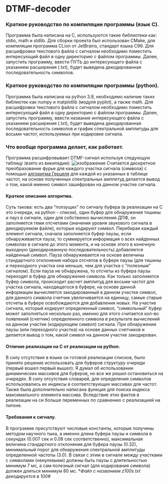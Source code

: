 # DTMF-decoder
### Краткое руководство по компиляции программы (язык C).
Программа была написана на C, используются такие библиотеки как: stdio, math
и stdlib. Для сборки проекта был использован CMake, для компиляции
программа CLion от JetBrains, стандарт языка C99. Для расшифровки
текстового файла с сигналом необходимо поместить интересующий файл в
одну директорию с файлом программы. Далее, запустить программу, ввести
ПУТЬ до интересующего файла с указанием расширения (.txt), будет выведена
декодированная последовательность символов.
### Краткое руководство по компиляции программы (python).
Программа была написана на python 3.8, необходимо наличие таких библиотек
как numpy и matplotlib (модуля pyplot), а также math. Для расшифровки
текстового файла с сигналом необходимо поместить интересующий файл в
одну директорию с файлом программы. Далее, запустить программу, ввести
название интересующего файла с указанием расширения (.txt), будет выведена
декодированная последовательность символов и график спектральной
амплитуды для восьми частот, используемых при кодировке сигнала.
### Что вообще программа делает, как работает.
Программа расшифровывает DTMF-сигнал используя следующую таблицу
(взято из википедии):
![изображение](https://github.com/mrmakentosh228/DTMF-decoder/assets/44507420/6b855ea2-0d97-47b4-a57b-cde3901bc253)
Считается дискретное преобразование фурье для каждого участка сигнала
(символа) с помощью [алгоритма Герцеля](https://ru.wikipedia.org/wiki/%D0%90%D0%BB%D0%B3%D0%BE%D1%80%D0%B8%D1%82%D0%BC_%D0%93%D1%91%D1%80%D1%86%D0%B5%D0%BB%D1%8F) для каждой из указанных в таблице
частот, на основе полученных спектральных амплитуд делается вывод о том,
какой именно символ зашифрован на данном участке сигнала.
#### Краткое описание алгоритма.
Суть такова: есть два “ползущих” по сигналу буфера (в реализации на C это
очереди, на python - списки), один буфер для обнаружения тишины и пауз в 
сигнале, один для собственно вычисления ДПФ, он заполняется теми отсчетами 
(значения уровня звукового сигнала в декодируемом файле), которые кодируют символ.
Перебирая каждый элемент сигнала, сначала заполняется буфер паузы, если
обнаруживается пауза, то суммируется информация о всех найденных
символах в сигнале до этого момента, и на основе этого в конечную выходную
(декодированную последовательность) добавляется найденный символ. Пауза
обнаруживается на основе величины стандартного отклонения набора отсчетов
в буфере паузы (для тишины и переходного участка она меньше, чем для
участка с “полезным” сигналом). Если пауза не обнаружена, то отсчеты из
буфера паузы переходят в буфер для обнаружения символа. Как только
заполняется буфер символа, происходит расчет амплитуд для восьми частот
для участка сигнала, находящегося в буфере, на основе данной информации
вычисляется закодированный в данном участке символ, для данного символа
счетчик увеличивается на единицу, самые старые отсчеты в буфере
освобождаются для добавления новых. На участке сигнала, который кодирует
определенный символ, “символьный” буфер может заполняться несколько раз,
именно для этого считается кол-во появлений (счетчик) определенного символа
в результате вычислений на данном участке (кодирующем символ) сигнала.
При обнаружении паузы (или переходного участка) на основе данных счетчиков
и делается вывод о том, какой символ на данном участке закодирован.
#### Отличие реализации на C от реализации на python.
В силу отсутствия в языке си готовой реализации списков, было принято
решение использовать для буферов структуру очереди (первый вошел первый
вышел). Я думал об использовании динамических массивов для буферов, но
все же решил остановиться на очередях. В силу отсутствия словарей, для
определения символов использовались их индексы в соответствующих
массивах для частот. Также была дополнительно написана функция для поиска
индекса максимального элемента массива. Вследствие этих фактов в
реализации на си больше переменных по сравнению с реализацией на питоне.
#### Требования к сигналу.
В программе присутствуют числовые константы, которые получены методом
научного тыка, а именно длина буфера паузы и символа в секундах (0.007 сек и
0.08 сек соответственно), максимальная величина стандартного отклонения
для буфера паузы (0.32), минимальный порог для обнаружения спектральной
амплитуды определенной частоты (3.0). В связи с этим в сигнале между
участками с символами (ненулевыми) должны быть паузы с длительностью
минимум 7 мс, а сам полезный сигнал (для кодирования символа) должен
длиться минимум 80 мс.
**Файл с названием z100s.txt декодируется в *100#**
